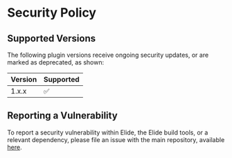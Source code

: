 # Security Policy

## Supported Versions

The following plugin versions receive ongoing security updates, or are marked as deprecated, as shown:

| Version | Supported          |
| ------- | ------------------ |
| 1.x.x   | :white_check_mark: |

## Reporting a Vulnerability

To report a security vulnerability within Elide, the Elide build tools, or a relevant dependency, please file an issue with the main repository, available [here](https://github.com/elide-dev/elide/issues).
